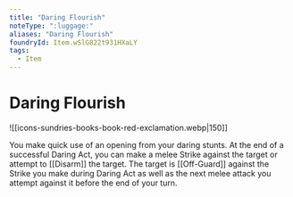 ```yaml
---
title: "Daring Flourish"
noteType: ":luggage:"
aliases: "Daring Flourish"
foundryId: Item.wSlG822t931HXaLY
tags:
  - Item
---
```


# Daring Flourish
![[icons-sundries-books-book-red-exclamation.webp|150]]

You make quick use of an opening from your daring stunts. At the end of a successful Daring Act, you can make a melee Strike against the target or attempt to [[Disarm]] the target. The target is [[Off-Guard]] against the Strike you make during Daring Act as well as the next melee attack you attempt against it before the end of your turn.
